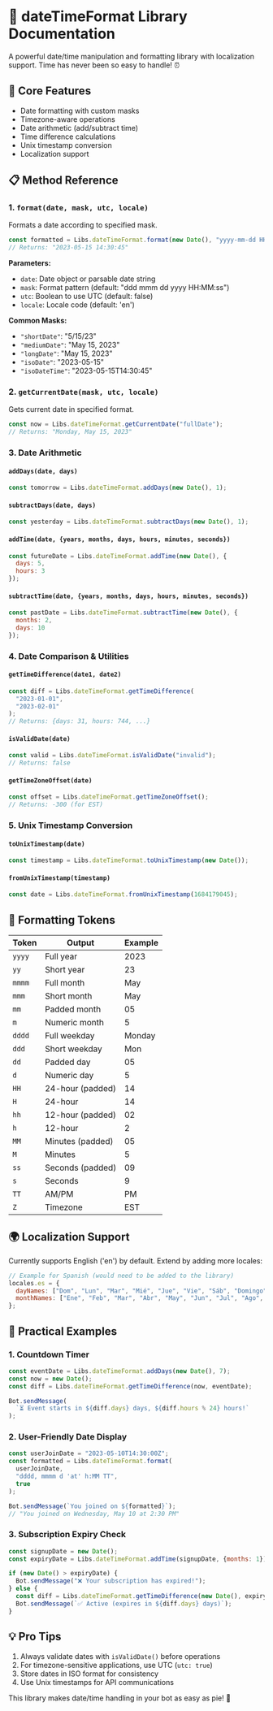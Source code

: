# 📅 dateTimeFormat Library Documentation

A powerful date/time manipulation and formatting library with localization support. Time has never been so easy to handle! ⏰

## 🌟 Core Features
- Date formatting with custom masks
- Timezone-aware operations
- Date arithmetic (add/subtract time)
- Time difference calculations
- Unix timestamp conversion
- Localization support

## 📋 Method Reference

### 1. `format(date, mask, utc, locale)`
Formats a date according to specified mask.

```javascript
const formatted = Libs.dateTimeFormat.format(new Date(), "yyyy-mm-dd HH:MM:ss");
// Returns: "2023-05-15 14:30:45"
```

**Parameters:**
- `date`: Date object or parsable date string
- `mask`: Format pattern (default: "ddd mmm dd yyyy HH:MM:ss")
- `utc`: Boolean to use UTC (default: false)
- `locale`: Locale code (default: 'en')

**Common Masks:**
- `"shortDate"`: "5/15/23"
- `"mediumDate"`: "May 15, 2023"
- `"longDate"`: "May 15, 2023"
- `"isoDate"`: "2023-05-15"
- `"isoDateTime"`: "2023-05-15T14:30:45"

### 2. `getCurrentDate(mask, utc, locale)`
Gets current date in specified format.

```javascript
const now = Libs.dateTimeFormat.getCurrentDate("fullDate");
// Returns: "Monday, May 15, 2023"
```

### 3. Date Arithmetic

#### `addDays(date, days)`
```javascript
const tomorrow = Libs.dateTimeFormat.addDays(new Date(), 1);
```

#### `subtractDays(date, days)`
```javascript
const yesterday = Libs.dateTimeFormat.subtractDays(new Date(), 1);
```

#### `addTime(date, {years, months, days, hours, minutes, seconds})`
```javascript
const futureDate = Libs.dateTimeFormat.addTime(new Date(), {
  days: 5,
  hours: 3
});
```

#### `subtractTime(date, {years, months, days, hours, minutes, seconds})`
```javascript
const pastDate = Libs.dateTimeFormat.subtractTime(new Date(), {
  months: 2,
  days: 10
});
```

### 4. Date Comparison & Utilities

#### `getTimeDifference(date1, date2)`
```javascript
const diff = Libs.dateTimeFormat.getTimeDifference(
  "2023-01-01", 
  "2023-02-01"
);
// Returns: {days: 31, hours: 744, ...}
```

#### `isValidDate(date)`
```javascript
const valid = Libs.dateTimeFormat.isValidDate("invalid");
// Returns: false
```

#### `getTimeZoneOffset(date)`
```javascript
const offset = Libs.dateTimeFormat.getTimeZoneOffset();
// Returns: -300 (for EST)
```

### 5. Unix Timestamp Conversion

#### `toUnixTimestamp(date)`
```javascript
const timestamp = Libs.dateTimeFormat.toUnixTimestamp(new Date());
```

#### `fromUnixTimestamp(timestamp)`
```javascript
const date = Libs.dateTimeFormat.fromUnixTimestamp(1684179045);
```

## 🎨 Formatting Tokens

| Token | Output | Example |
|-------|--------|---------|
| `yyyy` | Full year | 2023 |
| `yy` | Short year | 23 |
| `mmmm` | Full month | May |
| `mmm` | Short month | May |
| `mm` | Padded month | 05 |
| `m` | Numeric month | 5 |
| `dddd` | Full weekday | Monday |
| `ddd` | Short weekday | Mon |
| `dd` | Padded day | 05 |
| `d` | Numeric day | 5 |
| `HH` | 24-hour (padded) | 14 |
| `H` | 24-hour | 14 |
| `hh` | 12-hour (padded) | 02 |
| `h` | 12-hour | 2 |
| `MM` | Minutes (padded) | 05 |
| `M` | Minutes | 5 |
| `ss` | Seconds (padded) | 09 |
| `s` | Seconds | 9 |
| `TT` | AM/PM | PM |
| `Z` | Timezone | EST |

## 🌍 Localization Support

Currently supports English ('en') by default. Extend by adding more locales:

```javascript
// Example for Spanish (would need to be added to the library)
locales.es = {
  dayNames: ["Dom", "Lun", "Mar", "Mié", "Jue", "Vie", "Sáb", "Domingo", "Lunes", "Martes", "Miércoles", "Jueves", "Viernes", "Sábado"],
  monthNames: ["Ene", "Feb", "Mar", "Abr", "May", "Jun", "Jul", "Ago", "Sep", "Oct", "Nov", "Dic", "Enero", "Febrero", "Marzo", "Abril", "Mayo", "Junio", "Julio", "Agosto", "Septiembre", "Octubre", "Noviembre", "Diciembre"]
};
```

## 🚀 Practical Examples

### 1. Countdown Timer
```javascript
const eventDate = Libs.dateTimeFormat.addDays(new Date(), 7);
const now = new Date();
const diff = Libs.dateTimeFormat.getTimeDifference(now, eventDate);

Bot.sendMessage(
  `⏳ Event starts in ${diff.days} days, ${diff.hours % 24} hours!`
);
```

### 2. User-Friendly Date Display
```javascript
const userJoinDate = "2023-05-10T14:30:00Z";
const formatted = Libs.dateTimeFormat.format(
  userJoinDate, 
  "dddd, mmmm d 'at' h:MM TT", 
  true
);

Bot.sendMessage(`You joined on ${formatted}`);
// "You joined on Wednesday, May 10 at 2:30 PM"
```

### 3. Subscription Expiry Check
```javascript
const signupDate = new Date();
const expiryDate = Libs.dateTimeFormat.addTime(signupDate, {months: 1});

if (new Date() > expiryDate) {
  Bot.sendMessage("❌ Your subscription has expired!");
} else {
  const diff = Libs.dateTimeFormat.getTimeDifference(new Date(), expiryDate);
  Bot.sendMessage(`✅ Active (expires in ${diff.days} days)`);
}
```

## 💡 Pro Tips
1. Always validate dates with `isValidDate()` before operations
2. For timezone-sensitive applications, use UTC (`utc: true`)
3. Store dates in ISO format for consistency
4. Use Unix timestamps for API communications

This library makes date/time handling in your bot as easy as pie! 🥧
